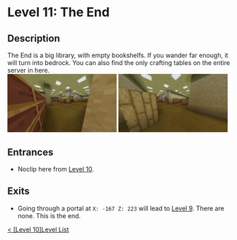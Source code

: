 # Level 11: The End

## Description
The End is a big library, with empty bookshelfs. If you wander far enough, it will turn into bedrock.
You can also find the only crafting tables on the entire server in here.<br/>
<img src="./img/Level_11_0.png" width="49%" />
<img src="./img/Level_11_1.png" width="49%" />

## Entrances
* Noclip here from <a href="./Level_10.md">Level 10</a>.

## Exits
* Going through a portal at `X: -167 Z: 223` will lead to <a href="./Level_9.md">Level 9</a>.
There are none. This is the end.

<a href="./Level_10.md">< [Level 10]</a><a href="./Levels.md">Level List</a>